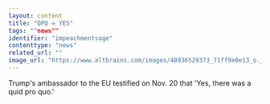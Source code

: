 ```yaml
---
layout: content
title: "QPQ = YES"
tags: ""news""
identifier: "impeachmentsage"
contenttype: "news"
related_url: ""
image_url: "https://www.altbrains.com/images/48936529373_71ff9e0e13_o.jpg"
---
```

Trump's ambassador to the EU testified on Nov. 20 that 'Yes, there was a quid pro quo.'